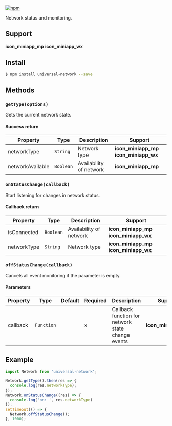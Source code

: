 [![npm](https://img.shields.io/npm/v/universal-network.svg)](https://www.npmjs.com/package/universal-network)

Network status and monitoring.

## Support
__icon_miniapp_mp__ __icon_miniapp_wx__

## Install

```bash
$ npm install universal-network --save
```

## Methods

### `getType(options)`

Gets the current network state.

#### Success return
| Property         | Type      | Description             | Support                                 |
| ---------------- | --------- | ----------------------- | --------------------------------------- |
| networkType      | `String`  | Network type            | __icon_miniapp_mp__ __icon_miniapp_wx__ |
| networkAvailable | `Boolean` | Availability of network | __icon_miniapp_mp__                     |

### `onStatusChange(callback)`

Start listening for changes in network status.

#### Callback return
| Property    | Type      | Description             | Support                                 |
| ----------- | --------- | ----------------------- | --------------------------------------- |
| isConnected | `Boolean` | Availability of network | __icon_miniapp_mp__ __icon_miniapp_wx__ |
| networkType | `String`  | Network type            | __icon_miniapp_mp__ __icon_miniapp_wx__ |

### `offStatusChange(callback)`

Cancels all event monitoring if the parameter is empty.

#### Parameters
| Property | Type       | Default | Required | Description                                       | Support             |
| -------- | ---------- | ------- | -------- | ------------------------------------------------- | ------------------- |
| callback | `Function` |         | x        | Callback function for network state change events | __icon_miniapp_mp__ |

## Example

```js
import Network from 'universal-network';

Network.getType().then(res => {
  console.log(res.networkType);
});
Network.onStatusChange((res) => {
  console.log('on: ', res.networkType)
});
setTimeout(() => {
  Network.offStatusChange();
}, 1000);

```

